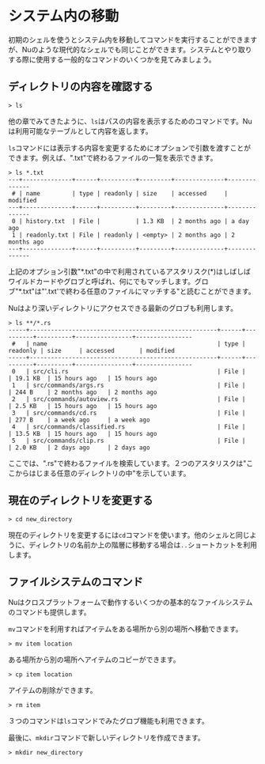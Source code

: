 # システム内の移動

初期のシェルを使うとシステム内を移動してコマンドを実行することができますが、Nuのような現代的なシェルでも同じことができます。システムとやり取りする際に使用する一般的なコマンドのいくつかを見てみましょう。

## ディレクトリの内容を確認する

```
> ls
```

他の章でみてきたように、`ls`はパスの内容を表示するためのコマンドです。Nuは利用可能なテーブルとして内容を返します。

`ls`コマンドには表示する内容を変更するためにオプションで引数を渡すことができます。例えば、".txt"で終わるファイルの一覧を表示できます。

```
> ls *.txt
---+--------------+------+----------+---------+--------------+--------------
 # | name         | type | readonly | size    | accessed     | modified
---+--------------+------+----------+---------+--------------+--------------
 0 | history.txt  | File |          | 1.3 KB  | 2 months ago | a day ago
 1 | readonly.txt | File | readonly | <empty> | 2 months ago | 2 months ago
---+--------------+------+----------+---------+--------------+--------------
```

上記のオプション引数"\*.txt"の中で利用されているアスタリスク(\*)はしばしばワイルドカードやグロブと呼ばれ、何にでもマッチします。グロブ"\*.txt"は"'.txt'で終わる任意のファイルにマッチする"と読むことができます。

Nuはより深いディレクトリにアクセスできる最新のグロブも利用します。

```
> ls **/*.rs
-----+-----------------------------------------------------+------+----------+----------+----------------+----------------
 #   | name                                                | type | readonly | size     | accessed       | modified
-----+-----------------------------------------------------+------+----------+----------+----------------+----------------
 0   | src/cli.rs                                          | File |          | 19.1 KB  | 15 hours ago   | 15 hours ago
 1   | src/commands/args.rs                                | File |          | 244 B    | 2 months ago   | 2 months ago
 2   | src/commands/autoview.rs                            | File |          | 2.5 KB   | 15 hours ago   | 15 hours ago
 3   | src/commands/cd.rs                                  | File |          | 277 B    | a week ago     | a week ago
 4   | src/commands/classified.rs                          | File |          | 13.5 KB  | 15 hours ago   | 15 hours ago
 5   | src/commands/clip.rs                                | File |          | 2.0 KB   | 2 days ago     | 2 days ago
 ```

 ここでは、".rs"で終わるファイルを検索しています。２つのアスタリスクは"ここからはじまる任意のディレクトリの中"を示しています。

## 現在のディレクトリを変更する

```
> cd new_directory
```

現在のディレクトリを変更するには`cd`コマンドを使います。他のシェルと同じように、ディレクトリの名前か上の階層に移動する場合は`..`ショートカットを利用します。

## ファイルシステムのコマンド

Nuはクロスプラットフォームで動作するいくつかの基本的なファイルシステムのコマンドも提供します。

`mv`コマンドを利用すればアイテムをある場所から別の場所へ移動できます。

```
> mv item location
```

ある場所から別の場所へアイテムのコピーができます。

```
> cp item location
```

アイテムの削除ができます。

```
> rm item
```

３つのコマンドは`ls`コマンドでみたグロブ機能も利用できます。

最後に、`mkdir`コマンドで新しいディレクトリを作成できます。

```
> mkdir new_directory
```
